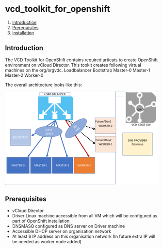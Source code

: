 # vcd_toolkit_for_openshift
1.  [Introduction](#introduction)
2.  [Prerequisites](#Prerequisites)
3.  [Installation](#installation)
## Introduction
The VCD Toolkit for OpenShift contains required articats to create OpenShift environment on vCloud Director. This tookit creates following virtual machines on the org/orgvdc. 
Loadbalancer
Bootstrap 
Master-0 
Master-1
Master-2
Worker-0

The overall architecture looks like this:
<p align="center">
<img alt="st-v2" src="Images/Arch.png"/>
</p>

## Prerequisites
* vCloud Director
* Driver Linux machine accessible from all VM which will be configured as part of OpenShift installation.
* DNSMASQ configured as DNS server on Driver machine
* Accessible DHCP server on organisation network 
* At least 6 IP address on this organisation network (In future extra IP will be needed as worker node added)

